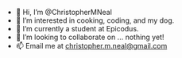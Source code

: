 - 👋 Hi, I’m @ChristopherMNeal
- 👀 I’m interested in cooking, coding, and my dog.
- 🌱 I’m currently a student at Epicodus.
- 💞️ I’m looking to collaborate on ... nothing yet!
- 📫 Email me at christopher.m.neal@gmail.com

<!---
ChristopherMNeal/ChristopherMNeal is a ✨ special ✨ repository because its `README.md` (this file) appears on your GitHub profile.
You can click the Preview link to take a look at your changes.
--->
